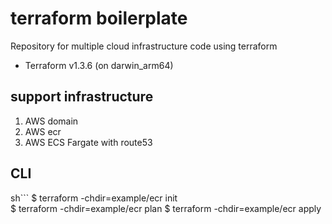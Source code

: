 # terraform boilerplate

Repository for multiple cloud infrastructure code using terraform
- Terraform v1.3.6 (on darwin_arm64)


## support infrastructure
1. AWS domain
2. AWS ecr
3. AWS ECS Fargate with route53


## CLI 
sh```
$ terraform -chdir=example/ecr init           
$ terraform -chdir=example/ecr plan
$ terraform -chdir=example/ecr apply
```